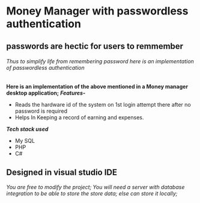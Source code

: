# Money Manager with passwordless authentication

## passwords are hectic for users to remmember
###### Thus to simplify life from remembering password here is an implementation of passwordless authentication
**Here is an implementation of the above mentioned in a Money manager desktop application;**
***Features-***
- Reads the hardware id of the system on 1st login attempt there after no password is required
- Helps In Keeping a record of earning and expenses.

***Tech stack used***
- My SQL
- PHP
- C#

## Designed in visual studio IDE

*You are free to modify the project;*
*You will need a server with database integration to be able to store the store data;*
*else can store it locally;*
